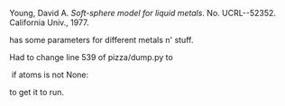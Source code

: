 Young, David A. *Soft-sphere model for liquid metals*. No. UCRL--52352. California Univ., 1977.

has some parameters for different metals n' stuff.



Had to change line 539 of pizza/dump.py to

​      if atoms is not None:

to get it to run.